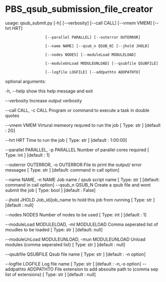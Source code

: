# PBS_qsub_submission_file_creator


usage: qsub_submit.py 
                      [-h] [--verbosity] [--call CALL] [--vmem VMEM] [--hrt HRT]

                      [--parallel PARALLEL] [--outerror OUTERROR]
                      
                      [--name NAME] [--qsub_n QSUB_N] [--jhold JHOLD]
                      
                      [--nodes NODES] [--moduleLoad MODULELOAD]
                      
                      [--moduleUnLoad MODULEUNLOAD] [--qsubfile QSUBFILE]
                      
                      [--logfile LOGFILE] [--addpathto ADDPATHTO]
                      
 
optional arguments:

  -h, --help            show this help message and exit
  
  --verbosity           Increase output verbosity
  
  --call CALL, -c CALL  Program or command to execute a task in double quotes
  
  --vmem VMEM           Virtural memeory requred to run the job [ Type: str ]
                        [default : 2G]
                        
  --hrt HRT             Time to run the job [ Type: str ] [default : 1:00:00]
  
  --parallel PARALLEL, -p PARALLEL
                        Number of parallel cores required [ Type: int ]
                        [default : 1]
                        
  --outerror OUTERROR, -o OUTERROR
                        File to print the output/ error messages [ Type: str ]
                        [default: command in call option]
                        
  --name NAME, -n NAME  Job name / qsub script name [ Type: str ] [default:
                        command in call option]
  --qsub_n QSUB_N       Create a qsub file and wont submit the job [ Type:
                        bool ] [default : False]
                        
  --jhold JHOLD         Job_id/job_name to hold this job from running [ Type:
                        str ] [default : null]
                        
  --nodes NODES         Number of nodes to be used [ Type: int ] [default : 1]
  
  --moduleLoad MODULELOAD, -ml MODULELOAD
                        Comma seperated list of moudles to be loaded [ Type:
                        str ] [default: null]
                        
  --moduleUnLoad MODULEUNLOAD, -mun MODULEUNLOAD
                        Unload modules (comma seperated list) [ Type: str ]
                        [default : null]
                        
  --qsubfile QSUBFILE   Qsub file name [ Type: str ] [default : -n option]
  
  --logfile LOGFILE     Log file name [ Type: str ] [default : -n,-o option]
  --addpathto ADDPATHTO File extension to add absoulte path to (comma sep list
                        of extensions) [ Type: str ] [default : null]                      
